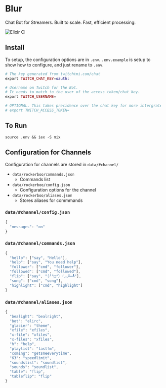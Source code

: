 Blur
====

Chat Bot for Streamers. Built to scale. Fast, efficient processing.

![Elixir CI](https://github.com/rockerBOO/blur/workflows/Elixir%20CI/badge.svg)

## Install

To setup, the configuration options are in `.env`. `.env.example` is setup to show how to configure, and just rename to `.env`.

```elixir
# The key generated from twitchtmi.com/chat
export TWITCH_CHAT_KEY=oauth:

# Username on Twitch for the Bot.
# It needs to match to the user of the access token/chat key.
export TWITCH_USERNAME=

# OPTIONAL. This takes precidence over the chat key for more intergrated options (authenticated calls to twitch)
# export TWITCH_ACCESS_TOKEN=
```

## To Run

`source .env && iex -S mix`

## Configuration for Channels

Configuration for channels are stored in `data/#channel/`

* `data/rockerboo/commands.json`
	* Commands list
* `data/rockerboo/config.json`
	* Configuration options for the channel
* `data/rockerboo/aliases.json`
	* Stores aliases for commmands

### `data/#channel/config.json`
```js
{
  "messages": "on"
}
```

### `data/#channel/commands.json`
```js
{
  "hello": ["say", "Hello"],
  "help": ["say", "You need help"],
  "follower": ["cmd", "follower"],
  "followed": ["cmd", "followed"],
  "flip": ["say", "(╯°□°）╯︵┻━┻"],
  "song": ["cmd", "song"],
  "highlight": ["cmd", "highlight"]
}
```


### `data/#channel/aliases.json`
```js
{
  "bealight": "bealright",
  "bot": "elirc",
  "glacier": "theme",
  "xfile": "xfiles",
  "x-file": "xfiles",
  "x-files": "xfiles",
  "h": "help",
  "playlist": "lastfm",
  "coming": "getsmeeverytime",
  "63": "speedlimit",
  "soundslist": "soundlist",
  "sounds": "soundlist",
  "table": "flip",
  "tableflip": "flip"
}
```
